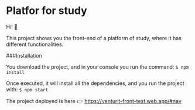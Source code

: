 # Platfor for study
Hi! 👋

This project shows you the front-end of a platform of study, where it has different functionalities.

###Installation

You download the project, and in your console you run the command:
`$ npm install`

Once executed, it will install all the dependencies, and you run the project with: 
`$ npm start`

The project deployed is here 👉 https://venturit-front-test.web.app/#nav
